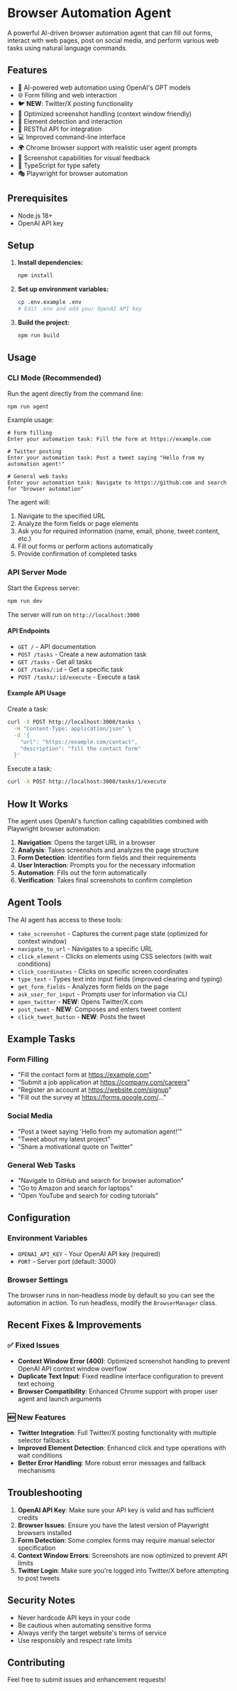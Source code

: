 # Browser Automation Agent

A powerful AI-driven browser automation agent that can fill out forms, interact with web pages, post on social media, and perform various web tasks using natural language commands.

## Features

- 🤖 AI-powered web automation using OpenAI's GPT models
- 🌐 Form filling and web interaction
- 🐦 **NEW**: Twitter/X posting functionality
- 📸 Optimized screenshot handling (context window friendly)
- 🎯 Element detection and interaction
- 🔧 RESTful API for integration
- 💻 Improved command-line interface
- 🌍 Chrome browser support with realistic user agent prompts
- 📸 Screenshot capabilities for visual feedback
- 🔧 TypeScript for type safety
- 🎭 Playwright for browser automation

## Prerequisites

- Node.js 18+ 
- OpenAI API key

## Setup

1. **Install dependencies:**
   ```bash
   npm install
   ```

2. **Set up environment variables:**
   ```bash
   cp .env.example .env
   # Edit .env and add your OpenAI API key
   ```

3. **Build the project:**
   ```bash
   npm run build
   ```

## Usage

### CLI Mode (Recommended)

Run the agent directly from the command line:

```bash
npm run agent
```

Example usage:
```
# Form filling
Enter your automation task: Fill the form at https://example.com

# Twitter posting
Enter your automation task: Post a tweet saying "Hello from my automation agent!"

# General web tasks
Enter your automation task: Navigate to https://github.com and search for "browser automation"
```

The agent will:
1. Navigate to the specified URL
2. Analyze the form fields or page elements
3. Ask you for required information (name, email, phone, tweet content, etc.)
4. Fill out forms or perform actions automatically
5. Provide confirmation of completed tasks

### API Server Mode

Start the Express server:

```bash
npm run dev
```

The server will run on `http://localhost:3000`

#### API Endpoints

- `GET /` - API documentation
- `POST /tasks` - Create a new automation task
- `GET /tasks` - Get all tasks
- `GET /tasks/:id` - Get a specific task
- `POST /tasks/:id/execute` - Execute a task

#### Example API Usage

Create a task:
```bash
curl -X POST http://localhost:3000/tasks \
  -H "Content-Type: application/json" \
  -d '{
    "url": "https://example.com/contact",
    "description": "fill the contact form"
  }'
```

Execute a task:
```bash
curl -X POST http://localhost:3000/tasks/1/execute
```

## How It Works

The agent uses OpenAI's function calling capabilities combined with Playwright browser automation:

1. **Navigation**: Opens the target URL in a browser
2. **Analysis**: Takes screenshots and analyzes the page structure
3. **Form Detection**: Identifies form fields and their requirements
4. **User Interaction**: Prompts you for the necessary information
5. **Automation**: Fills out the form automatically
6. **Verification**: Takes final screenshots to confirm completion

## Agent Tools

The AI agent has access to these tools:

- `take_screenshot` - Captures the current page state (optimized for context window)
- `navigate_to_url` - Navigates to a specific URL
- `click_element` - Clicks on elements using CSS selectors (with wait conditions)
- `click_coordinates` - Clicks on specific screen coordinates
- `type_text` - Types text into input fields (improved clearing and typing)
- `get_form_fields` - Analyzes form fields on the page
- `ask_user_for_input` - Prompts user for information via CLI
- `open_twitter` - **NEW**: Opens Twitter/X.com
- `post_tweet` - **NEW**: Composes and enters tweet content
- `click_tweet_button` - **NEW**: Posts the tweet

## Example Tasks

### Form Filling
- "Fill the contact form at https://example.com"
- "Submit a job application at https://company.com/careers"
- "Register an account at https://website.com/signup"
- "Fill out the survey at https://forms.google.com/..."

### Social Media
- "Post a tweet saying 'Hello from my automation agent!'"
- "Tweet about my latest project"
- "Share a motivational quote on Twitter"

### General Web Tasks
- "Navigate to GitHub and search for browser automation"
- "Go to Amazon and search for laptops"
- "Open YouTube and search for coding tutorials"

## Configuration

### Environment Variables

- `OPENAI_API_KEY` - Your OpenAI API key (required)
- `PORT` - Server port (default: 3000)

### Browser Settings

The browser runs in non-headless mode by default so you can see the automation in action. To run headless, modify the `BrowserManager` class.

## Recent Fixes & Improvements

### ✅ Fixed Issues
- **Context Window Error (400)**: Optimized screenshot handling to prevent OpenAI API context window overflow
- **Duplicate Text Input**: Fixed readline interface configuration to prevent text echoing
- **Browser Compatibility**: Enhanced Chrome support with proper user agent and launch arguments

### 🆕 New Features
- **Twitter Integration**: Full Twitter/X posting functionality with multiple selector fallbacks
- **Improved Element Detection**: Enhanced click and type operations with wait conditions
- **Better Error Handling**: More robust error messages and fallback mechanisms

## Troubleshooting

1. **OpenAI API Key**: Make sure your API key is valid and has sufficient credits
2. **Browser Issues**: Ensure you have the latest version of Playwright browsers installed
3. **Form Detection**: Some complex forms may require manual selector specification
4. **Context Window Errors**: Screenshots are now optimized to prevent API limits
5. **Twitter Login**: Make sure you're logged into Twitter/X before attempting to post tweets

## Security Notes

- Never hardcode API keys in your code
- Be cautious when automating sensitive forms
- Always verify the target website's terms of service
- Use responsibly and respect rate limits

## Contributing

Feel free to submit issues and enhancement requests!
